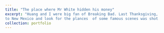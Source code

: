```yaml
---
title: "The place where Mr White hidden his money"
excerpt: "Huang and I were big fan of Breaking Bad. Last Thanksgiving, we travel 
to New Mexico and look for the plances  of some famous scenes was shot. Here is the real GPS coodinates +35.101965,-107.137223 where Mr White hidden his big money.<br/><img src='/images/file-2.jpeg'>"
collection: portfolio
--- 
```

